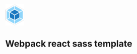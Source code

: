 ![webpack-logo](https://github.com/alex-ismailov/git-imgs/blob/master/webpack-logo-60x68.png)
# Webpack react sass template
